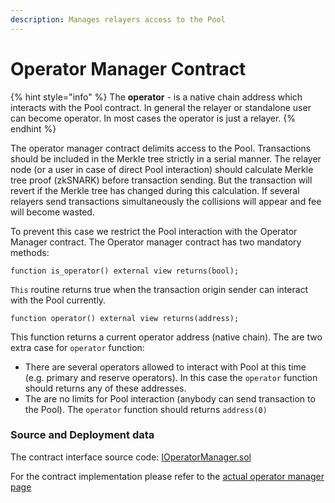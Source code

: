 ```yaml
---
description: Manages relayers access to the Pool
---
```


# Operator Manager Contract

{% hint style="info" %}
The **operator** - is a native chain address which interacts with the Pool contract. In general the relayer or standalone user can become operator. In most cases the operator is just a relayer.
{% endhint %}

The operator manager contract delimits access to the Pool. Transactions should be included in the Merkle tree strictly in a serial manner. The relayer node (or a user in case of direct Pool interaction) should calculate Merkle tree proof (zkSNARK) before transaction sending. But the transaction will revert if the Merkle tree has changed during this calculation. If several relayers send transactions simultaneously the collisions will appear and fee will become wasted.

To prevent this case we restrict the Pool interaction with the Operator Manager contract. The Operator manager contract has two mandatory methods:

```solidity
function is_operator() external view returns(bool);
```

`This` routine returns true when the transaction origin sender can interact with the Pool currently.

```solidity
function operator() external view returns(address);
```

This function returns a current operator address (native chain). The are two extra case for `operator` function:

* There are several operators allowed to interact with Pool at this time (e.g. primary and reserve operators). In this case the `operator` function should returns any of these addresses.
* The are no limits for Pool interaction (anybody can send transaction to the Pool). The `operator` function should returns `address(0)`

### Source and Deployment data

The contract interface source code: [IOperatorManager.sol](https://github.com/zkBob/pool-evm-single-l1/blob/main/contracts/manager/interfaces/IOperatorManager.sol)

For the contract implementation please refer to the [actual operator manager page](mutable-operator-manager.md#source-and-deployment-data)
